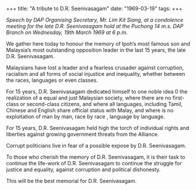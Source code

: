 +++ 
title: "A tribute to D.R. Seenivasagam"
date: "1969-03-19"
tags:
+++

_Speech by DAP Organising Secretary, Mr. Lim Kit Siang, at a condolence meeting for the late D.R. Seenivasagam hold at the Puchong 14 m.s. DAP Branch on Wednesday, 19th March 1969 at 6 p.m._

 We gather here today to honour the memory of Ipoh’s most famous son and Malaysia’s most outstanding opposition leader in the last 15 years, the late D.R. Seenivasagam.

Malaysians have lost a leader and a fearless crusader against corruption, racialism and all forms of social injustice and inequality, whether between the races, languages or even classes. 

For 15 years, D.R. Seenivasagam dedicated himself to one noble idea 0 the realization of a equal and just Malaysian society, where there are no first-class or second-class citizens, and where all languages, including Tamil, Chinese and English share official status with Malay, and where is no exploitation of man by man, race by race , language by language.

For 15 years, D.R. Seenivasagam held high the torch of individual rights and liberties against growing government threats from the Alliance.</u>

Corrupt politicians live in fear of a possible expose by D.R. Seenivasagam.

To those who cherish the memory of D.R. Seenivasagam, it is their task to continue the life-work of D.R. Seenivasagam to continue the struggle for justice and equality, against corruption and political dishonesty. 

This will be the best memorial for D.R. Seenivasagam.
 
